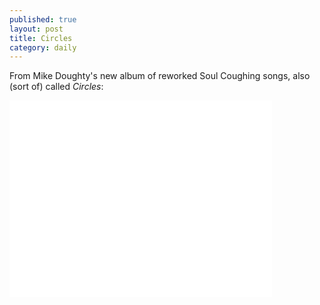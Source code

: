 ```yaml
---
published: true
layout: post
title: Circles
category: daily
---
```

From Mike Doughty's new album of reworked Soul Coughing songs, also (sort of) called *Circles*:
<span style="margin-top:20px;">
<iframe width="420" height="315" src="//www.youtube.com/embed/XhyU8TSkqEI" frameborder="0" allowfullscreen></iframe></span>
